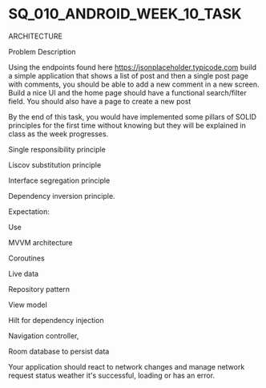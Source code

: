 # SQ_010_ANDROID_WEEK_10_TASK

ARCHITECTURE




Problem Description

Using the endpoints found here https://jsonplaceholder.typicode.com build a simple application that shows a list of post and then a single post page with comments, you should be able to add a new comment in a new screen. Build a nice UI and the home page should have a functional search/filter field. You should also have a page to create a new post

By the end of this task, you would have implemented some pillars of SOLID principles for the first time without knowing but they will be explained in class as the week progresses.

Single responsibility principle

Liscov substitution principle

Interface segregation principle

Dependency inversion principle.



Expectation:

Use

MVVM architecture

Coroutines

Live data

Repository pattern

View model

Hilt for dependency injection

Navigation controller,

Room database to persist data


Your application should react to network changes and manage network request status weather it's successful, loading or has an error. 

 

 